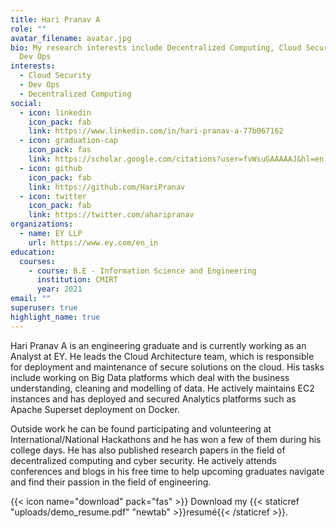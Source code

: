 ```yaml
---
title: Hari Pranav A
role: ""
avatar_filename: avatar.jpg
bio: My research interests include Decentralized Computing, Cloud Security and
  Dev Ops
interests:
  - Cloud Security
  - Dev Ops
  - Decentralized Computing
social:
  - icon: linkedin
    icon_pack: fab
    link: https://www.linkedin.com/in/hari-pranav-a-77b067162
  - icon: graduation-cap
    icon_pack: fas
    link: https://scholar.google.com/citations?user=fvWsuGAAAAAJ&hl=en
  - icon: github
    icon_pack: fab
    link: https://github.com/HariPranav
  - icon: twitter
    icon_pack: fab
    link: https://twitter.com/aharipranav
organizations:
  - name: EY LLP
    url: https://www.ey.com/en_in
education:
  courses:
    - course: B.E - Information Science and Engineering
      institution: CMIRT
      year: 2021
email: ""
superuser: true
highlight_name: true
---
```


Hari Pranav A is an engineering graduate and is currently working as an Analyst at EY. He leads the Cloud Architecture team, which is responsible for deployment and maintenance of secure solutions on the cloud. His tasks include working on Big Data platforms which deal with the business understanding, cleaning and modelling of data. He actively maintains EC2 instances and has deployed and secured Analytics platforms such as Apache Superset deployment on Docker.
 
Outside work he can be found participating and volunteering at International/National Hackathons and he has won a few of them during his college days. He has also published research papers in the field of decentralized computing and cyber security. He actively attends conferences and blogs in his free time to help upcoming graduates navigate and find their passion in the field of engineering. 

{{< icon name="download" pack="fas" >}} Download my {{< staticref "uploads/demo_resume.pdf" "newtab" >}}resumé{{< /staticref >}}.
